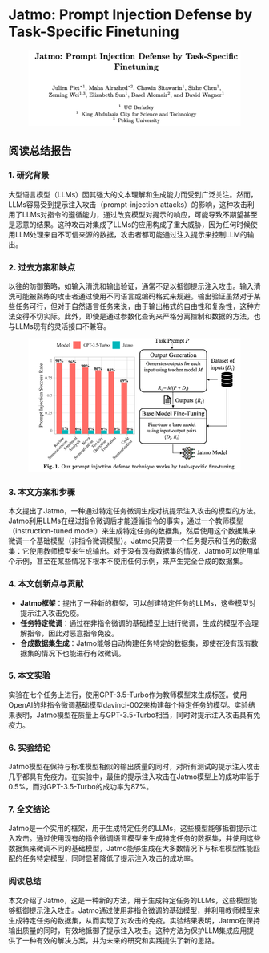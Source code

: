 # Jatmo: Prompt Injection Defense by Task-Specific Finetuning

<figure><img src="../.gitbook/assets/image (16) (1) (1).png" alt=""><figcaption></figcaption></figure>

## 阅读总结报告

### 1. 研究背景

大型语言模型（LLMs）因其强大的文本理解和生成能力而受到广泛关注。然而，LLMs容易受到提示注入攻击（prompt-injection attacks）的影响，这种攻击利用了LLMs对指令的遵循能力，通过改变模型对提示的响应，可能导致不期望甚至是恶意的结果。这种攻击对集成了LLMs的应用构成了重大威胁，因为任何时候使用LLM处理来自不可信来源的数据，攻击者都可能通过注入提示来控制LLM的输出。

### 2. 过去方案和缺点

以往的防御策略，如输入清洗和输出验证，通常不足以抵御提示注入攻击。输入清洗可能被熟练的攻击者通过使用不同语言或编码格式来规避。输出验证虽然对于某些任务可行，但对于自然语言任务来说，由于输出格式的自由性和复杂性，这种方法变得不切实际。此外，即使是通过参数化查询来严格分离控制和数据的方法，也与LLMs现有的灵活接口不兼容。

<figure><img src="../.gitbook/assets/image (17) (1).png" alt=""><figcaption></figcaption></figure>

### 3. 本文方案和步骤

本文提出了Jatmo，一种通过特定任务微调生成对抗提示注入攻击的模型的方法。Jatmo利用LLMs在经过指令微调后才能遵循指令的事实，通过一个教师模型（instruction-tuned model）来生成特定任务的数据集，然后使用这个数据集来微调一个基础模型（非指令微调模型）。Jatmo只需要一个任务提示和任务的数据集：它使用教师模型来生成输出。对于没有现有数据集的情况，Jatmo可以使用单个示例，甚至在某些情况下根本不使用任何示例，来产生完全合成的数据集。

### 4. 本文创新点与贡献

* **Jatmo框架**：提出了一种新的框架，可以创建特定任务的LLMs，这些模型对提示注入攻击免疫。
* **任务特定微调**：通过在非指令微调的基础模型上进行微调，生成的模型不会理解指令，因此对恶意指令免疫。
* **合成数据集生成**：Jatmo能够自动构建任务特定的数据集，即使在没有现有数据集的情况下也能进行有效微调。

### 5. 本文实验

实验在七个任务上进行，使用GPT-3.5-Turbo作为教师模型来生成标签。使用OpenAI的非指令微调基础模型davinci-002来构建每个特定任务的模型。实验结果表明，Jatmo模型在质量上与GPT-3.5-Turbo相当，同时对提示注入攻击具有免疫力。

### 6. 实验结论

Jatmo模型在保持与标准模型相似的输出质量的同时，对所有测试的提示注入攻击几乎都具有免疫力。在实验中，最佳的提示注入攻击在Jatmo模型上的成功率低于0.5%，而对GPT-3.5-Turbo的成功率为87%。

### 7. 全文结论

Jatmo是一个实用的框架，用于生成特定任务的LLMs，这些模型能够抵御提示注入攻击。通过使用现有的指令微调语言模型来生成特定任务的数据集，并使用这些数据集来微调不同的基础模型，Jatmo能够生成在大多数情况下与标准模型性能匹配的任务特定模型，同时显著降低了提示注入攻击的成功率。

### 阅读总结

本文介绍了Jatmo，这是一种新的方法，用于生成特定任务的LLMs，这些模型能够抵御提示注入攻击。Jatmo通过使用非指令微调的基础模型，并利用教师模型来生成特定任务的数据集，从而实现了对攻击的免疫。实验结果表明，Jatmo在保持输出质量的同时，有效地抵御了提示注入攻击。这种方法为保护LLM集成应用提供了一种有效的解决方案，并为未来的研究和实践提供了新的思路。
